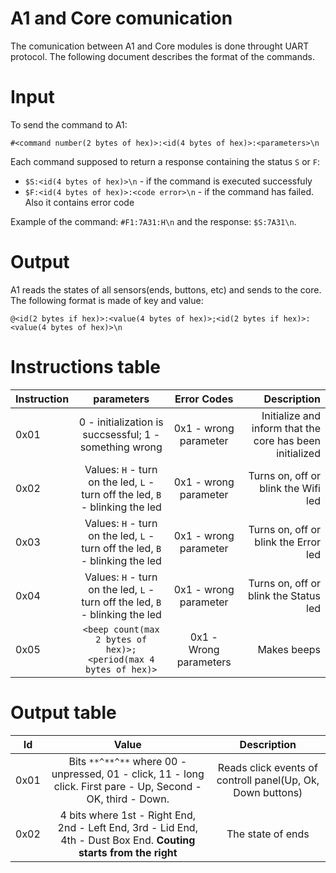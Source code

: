 # A1 and Core comunication
The comunication between A1 and Core modules is done throught UART protocol. The following document describes the format of the commands.

# Input
To send the command to A1:

`#<command number(2 bytes of hex)>:<id(4 bytes of hex)>:<parameters>\n`

Each command supposed to return a response containing the status `S` or `F`:

  * `$S:<id(4 bytes of hex)>\n` - if the command is executed successfuly
  * `$F:<id(4 bytes of hex)>:<code error>\n` - if the command has failed. Also it contains error code

Example of the command: `#F1:7A31:H\n` and the response: `$S:7A31\n`.

# Output
A1 reads the states of all sensors(ends, buttons, etc) and sends to the core. The following format is made of key and value:

`@<id(2 bytes if hex)>:<value(4 bytes of hex)>;<id(2 bytes if hex)>:<value(4 bytes of hex)>\n`


# Instructions table
| Instruction  |      parameters      |    Error Codes    |    Description      |
|--------------|:--------------------:|:-----------------:|--------------------:|
| 0x01 | 0 - initialization is succsessful; 1 - something wrong| 0x1 - wrong parameter | Initialize and inform that the core has been initialized |
| 0x02 |  Values: `H` - turn on the led, `L` - turn off the led, `B` - blinking the led | 0x1 - wrong parameter | Turns on, off or blink the Wifi led |
| 0x03 |  Values: `H` - turn on the led, `L` - turn off the led, `B` - blinking the led | 0x1 - wrong parameter | Turns on, off or blink the Error led |
| 0x04 |  Values: `H` - turn on the led, `L` - turn off the led, `B` - blinking the led | 0x1 - wrong parameter | Turns on, off or blink the Status led |
| 0x05 | `<beep count(max 2 bytes of hex)>;<period(max 4 bytes of hex)>` | 0x1 - Wrong parameters | Makes beeps |

# Output table
|  Id  |              Value            |                     Description                    |
|------|:-----------------------------:|:--------------------------------------------------:|
| 0x01 | Bits `**^**^**` where 00 - unpressed, 01 - click, 11 - long click. First pare - Up, Second - OK, third - Down. | Reads click events of controll panel(Up, Ok, Down buttons) |
| 0x02 | 4 bits where 1st - Right End, 2nd - Left End, 3rd - Lid End, 4th - Dust Box End. __Couting starts from the right__ | The state of ends |
